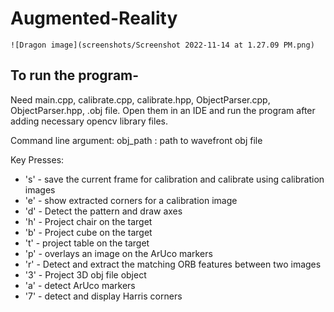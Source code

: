 # Augmented-Reality

 `![Dragon image](screenshots/Screenshot 2022-11-14 at 1.27.09 PM.png)`

## To run the program- 
Need main.cpp, calibrate.cpp, calibrate.hpp, ObjectParser.cpp, ObjectParser.hpp, .obj file. 
Open them in an IDE and run the program after adding necessary opencv library files.

Command line argument:
obj_path :  path to wavefront obj file

Key Presses:
* 's' - save the current frame for calibration and calibrate using calibration images
* 'e' - show extracted corners for a calibration image
* 'd' - Detect the pattern and draw axes
* 'h' - Project chair on the target
* 'b' - Project cube on the target
* 't' - project table on the target
* 'p' - overlays an image on the ArUco markers
* 'r' - Detect and extract the matching ORB features between two images
* '3' - Project 3D obj file object
* 'a' - detect ArUco markers
* '7' - detect and display Harris corners
